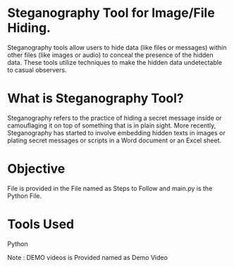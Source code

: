 # Steganography Tool for Image/File Hiding.
Steganography tools allow users to hide data (like files or messages) within other files (like images or audio) to conceal the presence of the hidden data. These tools utilize techniques to make the hidden data undetectable to casual observers.

# What is Steganography Tool?
Steganography refers to the practice of hiding a secret message inside or camouflaging it on top of something that is in plain sight. More recently, Steganography has started to involve embedding hidden texts in images or plating secret messages or scripts in a Word document or an Excel sheet.

# Objective
File is provided in the File named as Steps to Follow and main.py is the Python File.

# Tools Used 
Python

Note : DEMO videos is Provided named as Demo Video
